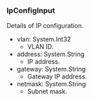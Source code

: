 ### IpConfigInput
Details of IP configuration.

- vlan: System.Int32
  - VLAN ID.
- address: System.String
  - IP address.
- gateway: System.String
  - Gateway IP address.
- netmask: System.String
  - Subnet mask.
